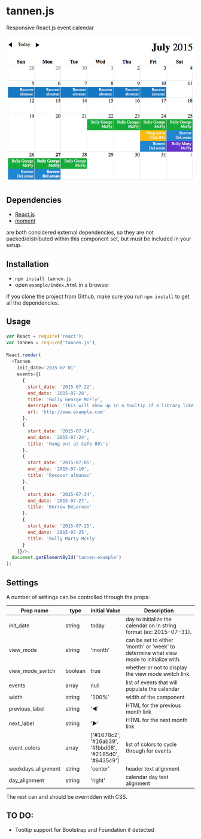 # tannen.js
Responsive React.js event calendar

![alt tag](tannen.png)

## Dependencies
- [React.js](https://github.com/facebook/react)
- [moment](https://github.com/moment/moment/)

are both considered external dependencies, so they are not packed/distributed within this component set, but must be included in your setup.

## Installation
- `npm install tannen.js`
- open `example/index.html` in a browser

If you clone the project from Github, make sure you run `npm install` to get all the dependencies.

## Usage
``` javascript
var React = require('react');
var Tannen = require('tannen.js');

React.render(
  <Tannen
    init_date='2015-07-01'
    events={[
      {
        start_date: '2015-07-22',
        end_date: '2015-07-28',
        title: 'Bully George McFly',
        description: 'This will show up in a tooltip if a library like Semantic UI is detected.',
        url: 'http://www.example.com'
      },
      {
        start_date: '2015-07-24',
        end_date: '2015-07-24',
        title: 'Hang out at Cafe 80\'s'
      },
      {
        start_date: '2015-07-05',
        end_date: '2015-07-10',
        title: 'Recover almanac'
      },
      {
        start_date: '2015-07-24',
        end_date: '2015-07-27',
        title: 'Borrow DeLorean'
      },
      {
        start_date: '2015-07-25',
        end_date: '2015-07-25',
        title: 'Bully Marty McFly'
      }
    ]}/>,
  document.getElementById('tannen-example')
);
```

## Settings
A number of settings can be controlled through the props:

Prop name | type | initial Value | Description
--------- | ---- | ------------- | -----------
init_date | string | today | day to initialize the calendar on in string format (ex: 2015-07-31).
view_mode | string | 'month' | can be set to either 'month' or 'week' to determine what view mode to initialize with.
view_mode_switch | boolean | true | whether or not to display the view mode switch link.
events | array | null | list of events that will populate the calendar
|width|string|'100%'|width of the component|
|previous_label|string|'&#9664;'|HTML for the previous month link|
|next_label|string|'&#9654;'|HTML for the next month link|
|event_colors|array|['#1678c2',<br/>'#16ab39',<br/>'#fbbd08',<br/>'#2185d0',<br/>'#6435c9']|list of colors to cycle through for events|
|weekdays_alignment|string|'center'|header text alignment|
|day_alignment|string|'right'|calendar day text alignment|

The rest can and should be overridden with CSS.

## TO DO:
- Tooltip support for Bootstrap and Foundation if detected
